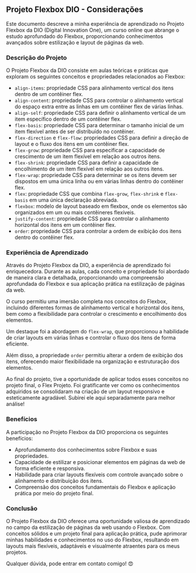 ## Projeto Flexbox DIO - Considerações

Este documento descreve a minha experiência de aprendizado no Projeto Flexbox da DIO (Digital Innovation One), um curso online que abrange o estudo aprofundado do Flexbox, proporcionando conhecimentos avançados sobre estilização e layout de páginas da web.

### Descrição do Projeto
O Projeto Flexbox da DIO consiste em aulas teóricas e práticas que exploram os seguintes conceitos e propriedades relacionados ao Flexbox:

- `align-items`: propriedade CSS para alinhamento vertical dos itens dentro de um contêiner flex.
- `align-content`: propriedade CSS para controlar o alinhamento vertical do espaço extra entre as linhas em um contêiner flex de várias linhas.
- `align-self`: propriedade CSS para definir o alinhamento vertical de um item específico dentro de um contêiner flex.
- `flex-basis`: propriedade CSS para determinar o tamanho inicial de um item flexível antes de ser distribuído no contêiner.
- `flex-direction` e `flex-flow`: propriedades CSS para definir a direção de layout e o fluxo dos itens em um contêiner flex.
- `flex-grow`: propriedade CSS para especificar a capacidade de crescimento de um item flexível em relação aos outros itens.
- `flex-shrink`: propriedade CSS para definir a capacidade de encolhimento de um item flexível em relação aos outros itens.
- `flex-wrap`: propriedade CSS para determinar se os itens devem ser dispostos em uma única linha ou em várias linhas dentro do contêiner flex.
- `flex`: propriedade CSS que combina `flex-grow`, `flex-shrink` e `flex-basis` em uma única declaração abreviada.
- `flexbox`: modelo de layout baseado em flexbox, onde os elementos são organizados em um ou mais contêineres flexíveis.
- `justify-content`: propriedade CSS para controlar o alinhamento horizontal dos itens em um contêiner flex.
- `order`: propriedade CSS para controlar a ordem de exibição dos itens dentro do contêiner flex.

### Experiência de Aprendizado
Através do Projeto Flexbox da DIO, a experiência de aprendizado foi enriquecedora. Durante as aulas, cada conceito e propriedade foi abordado de maneira clara e detalhada, proporcionando uma compreensão aprofundada do Flexbox e sua aplicação prática na estilização de páginas da web.

O curso permitiu uma imersão completa nos conceitos do Flexbox, incluindo diferentes formas de alinhamento vertical e horizontal dos itens, bem como a flexibilidade para controlar o crescimento e encolhimento dos elementos.

Um destaque foi a abordagem do `flex-wrap`, que proporcionou a habilidade de criar layouts em várias linhas e controlar o fluxo dos itens de forma eficiente.

Além disso, a propriedade `order` permitiu alterar a ordem de exibição dos itens, oferecendo maior flexibilidade na organização e estruturação dos elementos.

Ao final do projeto, tive a oportunidade de aplicar todos esses conceitos no projeto final, o Flex Projeto. Foi gratificante ver como os conhecimentos adquiridos se consolidaram na criação de um layout responsivo e esteticamente agradável.
Subirei ele aqui separadamente para melhor análise!

### Benefícios
A participação no Projeto Flexbox da DIO proporciona os seguintes benefícios:

- Aprofundamento dos conhecimentos sobre Flexbox e suas propriedades.
- Capacidade de estilizar e posicionar elementos em páginas da web de forma eficiente e responsiva.
- Habilidade para criar layouts flexíveis com controle avançado sobre o alinhamento e distribuição dos itens.
- Compreensão dos conceitos fundamentais do Flexbox e aplicação prática por meio do projeto final.

### Conclusão
O Projeto Flexbox da DIO oferece uma oportunidade valiosa de aprendizado no campo da estilização de páginas da web usando o Flexbox. Com conceitos sólidos e um projeto final para aplicação prática, pude aprimorar minhas habilidades e conhecimentos no uso do Flexbox, resultando em layouts mais flexíveis, adaptáveis e visualmente atraentes para os meus projetos.

Qualquer dúvida, pode entrar em contato comigo! 😍

